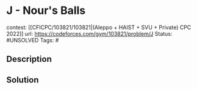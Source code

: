 # J - Nour's Balls

contest: [[CFICPC/103821/103821|(Aleppo + HAIST + SVU + Private) CPC 2022]]
url: https://codeforces.com/gym/103821/problem/J
Status: #UNSOLVED
Tags: #

## Description

## Solution

